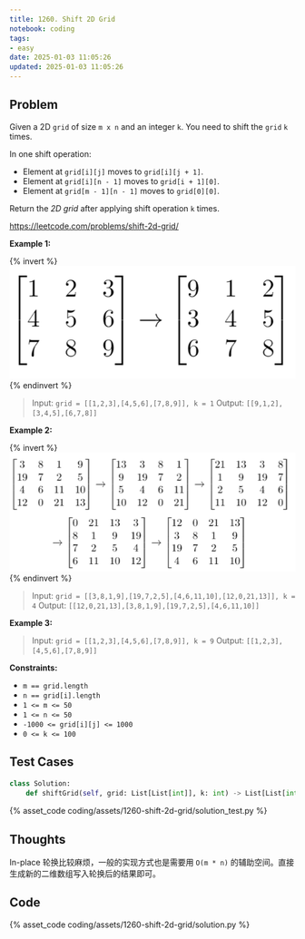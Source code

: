 ```yaml
---
title: 1260. Shift 2D Grid
notebook: coding
tags:
- easy
date: 2025-01-03 11:05:26
updated: 2025-01-03 11:05:26
---
```

## Problem

Given a 2D `grid` of size `m x n` and an integer `k`. You need to shift the `grid` `k` times.

In one shift operation:

- Element at `grid[i][j]` moves to `grid[i][j + 1]`.
- Element at `grid[i][n - 1]` moves to `grid[i + 1][0]`.
- Element at `grid[m - 1][n - 1]` moves to `grid[0][0]`.

Return the _2D grid_ after applying shift operation `k` times.

<https://leetcode.com/problems/shift-2d-grid/>

**Example 1:**

{% invert %}
![case1](assets/1260-shift-2d-grid/case1.png)
{% endinvert %}

> Input: `grid = [[1,2,3],[4,5,6],[7,8,9]], k = 1`
> Output: `[[9,1,2],[3,4,5],[6,7,8]]`

**Example 2:**

{% invert %}
![case2](assets/1260-shift-2d-grid/case2.png)
{% endinvert %}

> Input: `grid = [[3,8,1,9],[19,7,2,5],[4,6,11,10],[12,0,21,13]], k = 4`
> Output: `[[12,0,21,13],[3,8,1,9],[19,7,2,5],[4,6,11,10]]`

**Example 3:**

> Input: `grid = [[1,2,3],[4,5,6],[7,8,9]], k = 9`
> Output: `[[1,2,3],[4,5,6],[7,8,9]]`

**Constraints:**

- `m == grid.length`
- `n == grid[i].length`
- `1 <= m <= 50`
- `1 <= n <= 50`
- `-1000 <= grid[i][j] <= 1000`
- `0 <= k <= 100`

## Test Cases

``` python
class Solution:
    def shiftGrid(self, grid: List[List[int]], k: int) -> List[List[int]]:
```

{% asset_code coding/assets/1260-shift-2d-grid/solution_test.py %}

## Thoughts

In-place 轮换比较麻烦，一般的实现方式也是需要用 `O(m * n)` 的辅助空间。直接生成新的二维数组写入轮换后的结果即可。

## Code

{% asset_code coding/assets/1260-shift-2d-grid/solution.py %}
